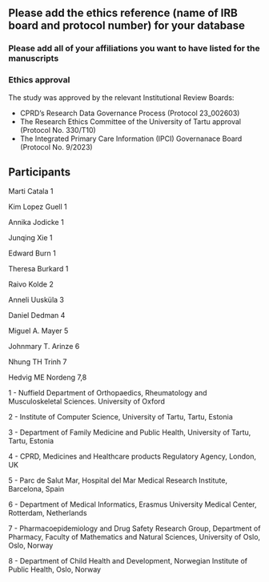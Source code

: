 ## Please add the ethics reference (name of IRB board and protocol number) for your database

### Please add all of your affiliations you want to have listed for the manuscripts

### Ethics approval
The study was approved by the relevant Institutional Review Boards: 
- CPRD’s Research Data Governance Process (Protocol 23_002603)
- The Research Ethics Committee of the University of Tartu approval (Protocol No. 330/T10)
- The Integrated Primary Care Information (IPCI) Governanace Board (Protocol No. 9/2023)

## Participants

Marti Catala 1

Kim Lopez Guell 1

Annika Jodicke 1

Junqing Xie 1

Edward Burn 1

Theresa Burkard 1

Raivo Kolde 2

Anneli Uusküla 3

Daniel Dedman 4

Miguel A. Mayer 5

Johnmary T. Arinze 6

Nhung TH Trinh 7

Hedvig ME Nordeng 7,8

1 - Nuffield Department of Orthopaedics, Rheumatology and Musculoskeletal Sciences. University of Oxford

2 - Institute of Computer Science, University of Tartu, Tartu, Estonia

3 - Department of Family Medicine and Public Health, University of Tartu, Tartu, Estonia

4 - CPRD, Medicines and Healthcare products Regulatory Agency, London, UK

5 - Parc de Salut Mar, Hospital del Mar Medical Research Institute, Barcelona, Spain 

6 - Department of Medical Informatics, Erasmus University Medical Center, Rotterdam, Netherlands

7 - Pharmacoepidemiology and Drug Safety Research Group, Department of Pharmacy, Faculty of Mathematics and Natural Sciences, University of Oslo, Oslo, Norway

8 - Department of Child Health and Development, Norwegian Institute of Public Health, Oslo, Norway





